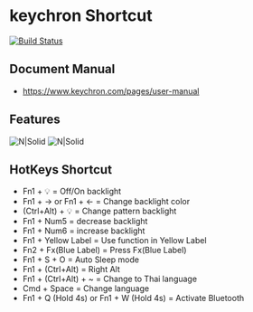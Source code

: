 # 

# keychron Shortcut
[![Build Status](https://travis-ci.org/joemccann/dillinger.svg?branch=master)](https://travis-ci.org/joemccann/dillinger)

## Document Manual
- https://www.keychron.com/pages/user-manual

## Features

![N|Solid](https://cdn.shopify.com/s/files/1/0059/0630/1017/files/K6_Quick_Start_Guide_01-1.jpg?v=1606803271)
![N|Solid](https://cdn.shopify.com/s/files/1/0059/0630/1017/files/K6_Quick_Start_Guide_01-2.jpg?v=1606803301)

## HotKeys Shortcut

- Fn1 + 💡 = Off/On backlight
- Fn1 + → or Fn1 + ← = Change backlight color
- (Ctrl+Alt) + 💡 = Change pattern backlight
- Fn1 + Num5 = decrease backlight
- Fn1 + Num6 = increase backlight
- Fn1 + Yellow Label = Use function in Yellow Label
- Fn2 + Fx(Blue Label) = Press Fx(Blue Label)
- Fn1 + S + O = Auto Sleep mode
- Fn1 + (Ctrl+Alt) = Right Alt
- Fn1 + (Ctrl+Alt) + ~ = Change to Thai language
- Cmd + Space = Change language
- Fn1 + Q (Hold 4s) or Fn1 + W (Hold 4s) = Activate Bluetooth
